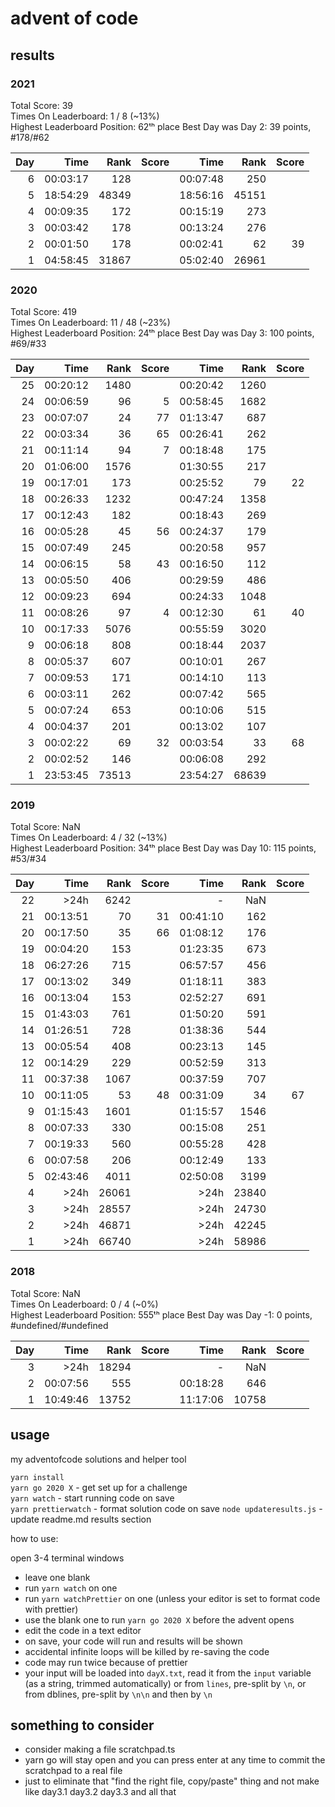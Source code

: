 # advent of code

## results

<!-- start-results -->

### 2021

Total Score: 39  
Times On Leaderboard: 1 / 8 (~13%)  
Highest Leaderboard Position: 62ᵗʰ place
Best Day was Day 2: 39 points, #178/#62

| Day |     Time |  Rank | Score |     Time |  Rank | Score |
| --: | -------: | ----: | ----: | -------: | ----: | ----: |
|   6 | 00:03:17 |   128 |       | 00:07:48 |   250 |       |
|   5 | 18:54:29 | 48349 |       | 18:56:16 | 45151 |       |
|   4 | 00:09:35 |   172 |       | 00:15:19 |   273 |       |
|   3 | 00:03:42 |   178 |       | 00:13:24 |   276 |       |
|   2 | 00:01:50 |   178 |       | 00:02:41 |    62 |    39 |
|   1 | 04:58:45 | 31867 |       | 05:02:40 | 26961 |       |

### 2020

Total Score: 419  
Times On Leaderboard: 11 / 48 (~23%)  
Highest Leaderboard Position: 24ᵗʰ place
Best Day was Day 3: 100 points, #69/#33

| Day |     Time |  Rank | Score |     Time |  Rank | Score |
| --: | -------: | ----: | ----: | -------: | ----: | ----: |
|  25 | 00:20:12 |  1480 |       | 00:20:42 |  1260 |       |
|  24 | 00:06:59 |    96 |     5 | 00:58:45 |  1682 |       |
|  23 | 00:07:07 |    24 |    77 | 01:13:47 |   687 |       |
|  22 | 00:03:34 |    36 |    65 | 00:26:41 |   262 |       |
|  21 | 00:11:14 |    94 |     7 | 00:18:48 |   175 |       |
|  20 | 01:06:00 |  1576 |       | 01:30:55 |   217 |       |
|  19 | 00:17:01 |   173 |       | 00:25:52 |    79 |    22 |
|  18 | 00:26:33 |  1232 |       | 00:47:24 |  1358 |       |
|  17 | 00:12:43 |   182 |       | 00:18:43 |   269 |       |
|  16 | 00:05:28 |    45 |    56 | 00:24:37 |   179 |       |
|  15 | 00:07:49 |   245 |       | 00:20:58 |   957 |       |
|  14 | 00:06:15 |    58 |    43 | 00:16:50 |   112 |       |
|  13 | 00:05:50 |   406 |       | 00:29:59 |   486 |       |
|  12 | 00:09:23 |   694 |       | 00:24:33 |  1048 |       |
|  11 | 00:08:26 |    97 |     4 | 00:12:30 |    61 |    40 |
|  10 | 00:17:33 |  5076 |       | 00:55:59 |  3020 |       |
|   9 | 00:06:18 |   808 |       | 00:18:44 |  2037 |       |
|   8 | 00:05:37 |   607 |       | 00:10:01 |   267 |       |
|   7 | 00:09:53 |   171 |       | 00:14:10 |   113 |       |
|   6 | 00:03:11 |   262 |       | 00:07:42 |   565 |       |
|   5 | 00:07:24 |   653 |       | 00:10:06 |   515 |       |
|   4 | 00:04:37 |   201 |       | 00:13:02 |   107 |       |
|   3 | 00:02:22 |    69 |    32 | 00:03:54 |    33 |    68 |
|   2 | 00:02:52 |   146 |       | 00:06:08 |   292 |       |
|   1 | 23:53:45 | 73513 |       | 23:54:27 | 68639 |       |

### 2019

Total Score: NaN  
Times On Leaderboard: 4 / 32 (~13%)  
Highest Leaderboard Position: 34ᵗʰ place
Best Day was Day 10: 115 points, #53/#34

| Day |     Time |  Rank | Score |     Time |  Rank | Score |
| --: | -------: | ----: | ----: | -------: | ----: | ----: |
|  22 |  &gt;24h |  6242 |       |        - |   NaN |       |
|  21 | 00:13:51 |    70 |    31 | 00:41:10 |   162 |       |
|  20 | 00:17:50 |    35 |    66 | 01:08:12 |   176 |       |
|  19 | 00:04:20 |   153 |       | 01:23:35 |   673 |       |
|  18 | 06:27:26 |   715 |       | 06:57:57 |   456 |       |
|  17 | 00:13:02 |   349 |       | 01:18:11 |   383 |       |
|  16 | 00:13:04 |   153 |       | 02:52:27 |   691 |       |
|  15 | 01:43:03 |   761 |       | 01:50:20 |   591 |       |
|  14 | 01:26:51 |   728 |       | 01:38:36 |   544 |       |
|  13 | 00:05:54 |   408 |       | 00:23:13 |   145 |       |
|  12 | 00:14:29 |   229 |       | 00:52:59 |   313 |       |
|  11 | 00:37:38 |  1067 |       | 00:37:59 |   707 |       |
|  10 | 00:11:05 |    53 |    48 | 00:31:09 |    34 |    67 |
|   9 | 01:15:43 |  1601 |       | 01:15:57 |  1546 |       |
|   8 | 00:07:33 |   330 |       | 00:15:08 |   251 |       |
|   7 | 00:19:33 |   560 |       | 00:55:28 |   428 |       |
|   6 | 00:07:58 |   206 |       | 00:12:49 |   133 |       |
|   5 | 02:43:46 |  4011 |       | 02:50:08 |  3199 |       |
|   4 |  &gt;24h | 26061 |       |  &gt;24h | 23840 |       |
|   3 |  &gt;24h | 28557 |       |  &gt;24h | 24730 |       |
|   2 |  &gt;24h | 46871 |       |  &gt;24h | 42245 |       |
|   1 |  &gt;24h | 66740 |       |  &gt;24h | 58986 |       |

### 2018

Total Score: NaN  
Times On Leaderboard: 0 / 4 (~0%)  
Highest Leaderboard Position: 555ᵗʰ place
Best Day was Day -1: 0 points, #undefined/#undefined

| Day |     Time |  Rank | Score |     Time |  Rank | Score |
| --: | -------: | ----: | ----: | -------: | ----: | ----: |
|   3 |  &gt;24h | 18294 |       |        - |   NaN |       |
|   2 | 00:07:56 |   555 |       | 00:18:28 |   646 |       |
|   1 | 10:49:46 | 13752 |       | 11:17:06 | 10758 |       |

<!-- end-results -->

## usage

my adventofcode solutions and helper tool

`yarn install`  
`yarn go 2020 X` - get set up for a challenge  
`yarn watch` - start running code on save  
`yarn prettierwatch` - format solution code on save
`node updateresults.js` - update readme.md results section

how to use:

open 3-4 terminal windows

- leave one blank
- run `yarn watch` on one
- run `yarn watchPrettier` on one (unless your editor is set to format code with prettier)
- use the blank one to run `yarn go 2020 X` before the advent opens
- edit the code in a text editor
- on save, your code will run and results will be shown
- accidental infinite loops will be killed by re-saving the code
- code may run twice because of prettier
- your input will be loaded into `dayX.txt`, read it from the `input` variable (as a string, trimmed automatically) or from `lines`, pre-split by `\n`, or from dblines, pre-split by `\n\n` and then by `\n`

## something to consider

- consider making a file scratchpad.ts
- yarn go will stay open and you can press enter at any time to commit the scratchpad to a real file
- just to eliminate that "find the right file, copy/paste" thing and not make like day3.1 day3.2 day3.3 and all that

